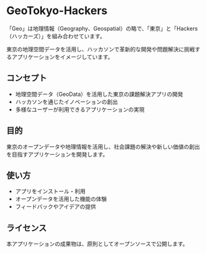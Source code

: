 # GeoTokyo-Hackers


「Geo」は地理情報（Geography、Geospatial）の略で、「東京」と「Hackers（ハッカーズ）」を組み合わせています。

東京の地理空間データを活用し、ハッカソンで革新的な開発や問題解決に挑戦するアプリケーションをイメージしています。

## コンセプト
- 地理空間データ（GeoData）を活用した東京の課題解決アプリの開発
- ハッカソンを通じたイノベーションの創出
- 多様なユーザーが利用できるアプリケーションの実現

## 目的
東京のオープンデータや地理情報を活用し、社会課題の解決や新しい価値の創出を目指すアプリケーションを開発します。

## 使い方
- アプリをインストール・利用
- オープンデータを活用した機能の体験
- フィードバックやアイデアの提供

## ライセンス
本アプリケーションの成果物は、原則としてオープンソースで公開します。
